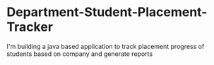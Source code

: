 # Department-Student-Placement-Tracker
I'm building a java based application to track placement progress of students based on company and generate reports
